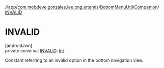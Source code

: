 //[app](../../../../index.md)/[com.mobdeve.gonzales.lee.ong.artemis](../../index.md)/[BottomMenuUtil](../index.md)/[Companion](index.md)/[INVALID](-i-n-v-a-l-i-d.md)

# INVALID

[androidJvm]\
private const val [INVALID](-i-n-v-a-l-i-d.md): [Int](https://kotlinlang.org/api/latest/jvm/stdlib/kotlin/-int/index.html)

Constant referring to an invalid option in the bottom navigation view.

